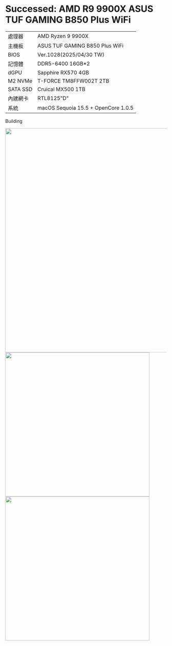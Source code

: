 # Successed: AMD R9 9900X ASUS TUF GAMING B850 Plus WiFi
<table>
  <tr>
    <td>處理器</td><td>AMD Ryzen 9 9900X</td>
  </tr>
  <tr>
    <td>主機板</td><td>ASUS TUF GAMING B850 Plus WiFi</td>
  </tr>
  <tr>
    <td>BIOS</td><td>Ver.1028(2025/04/30 TW)</td>
  </tr>
  <tr>  
    <td>記憶體</td><td>DDR5-6400 16GB*2</td>
  </tr>
  <tr>
    <td>dGPU</td><td>Sapphire RX570 4GB</td>
  </tr>
  <tr>  
    <td>M2 NVMe</td><td>T-FORCE TM8FFW002T 2TB</td>
  </tr>
  <tr>  
    <td>SATA SSD</td><td>Cruical MX500 1TB</td>
  </tr>
  <tr>
    <td>內建網卡</td><td>RTL8125"D"</td>
  </tr>  
  <tr>
    <td>系統</td><td>macOS Sequoia 15.5 + OpenCore 1.0.5</td>
  </tr>  
</table>

Building

<img width="700" src="https://github.com/user-attachments/assets/18a07b9e-c602-46ba-a047-e2050c5b4336"><br>
<img width="450" src="https://github.com/user-attachments/assets/2655c593-0d8e-4406-bd0d-a0584cc84a27"><br>
<img width="450" src="https://github.com/user-attachments/assets/7536b84d-3594-446f-b12d-6b834ece3a13"><br>
